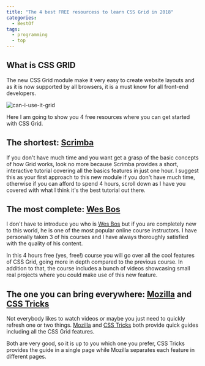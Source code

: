 ```yaml
---
title: "The 4 best FREE resourcess to learn CSS Grid in 2018"
categories:
  - BestOf
tags:
  - programming
  - top
---
```



## What is CSS GRID

The new CSS Grid module make it very easy to create website layouts and as it is now supported by all browsers, it is a must know for all front-end developers.

![can-i-use-it-grid](https://albertomontalesi.github.io/blog/assets/images/cssgrid/Css_grid_can_i_use.png)


Here I am going to show you 4 free resources where you can get started with CSS Grid.


## The shortest:  [Scrimba](https://scrimba.com/g/gR8PTE)

If you don't have much time and you want get a grasp of  the basic concepts of how Grid works, look no more because Scrimba provides a short, interactive tutorial covering all the basics features in just one hour.
I suggest this as your first approach to this new module if you don't have much time, otherwise if you can afford to spend 4 hours, scroll down as I have you covered with what I think it's the best tutorial out there.


## The most complete: [Wes Bos](https://cssgrid.io/)

I don't have to introduce you who is [Wes Bos](http://wesbos.com/) but if you are completely new to this world, he is one of the most popular online course instructors.
I have personally taken 3 of his courses and I have always thoroughly satisfied with the quality of his content.

In this 4 hours free (yes, free!) course you will go over all the cool features of CSS Grid, going more in depth compared to the previous course.
In addition to that, the course includes a bunch of videos showcasing small real projects where you could make use of this new feature.

## The one you can bring everywhere: [Mozilla](https://developer.mozilla.org/en-US/docs/Web/CSS/CSS_Grid_Layout) and [CSS Tricks](https://css-tricks.com/snippets/css/complete-guide-grid/)

Not everybody likes to watch videos or maybe you just need to quickly refresh one or two things.
[Mozilla](https://developer.mozilla.org/en-US/docs/Web/CSS/CSS_Grid_Layout) and [CSS Tricks](https://css-tricks.com/snippets/css/complete-guide-grid/)
 both provide quick guides including all the CSS Grid features.

Both are very good, so it is up to you which one you prefer, CSS Tricks provides the guide in a single page while Mozilla separates each feature in different pages.




